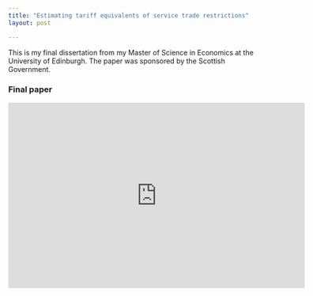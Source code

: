 ```yaml
---
title: "Estimating tariff equivalents of service trade restrictions"
layout: post

---
```


This is my final dissertation from my Master of Science in Economics at the University of Edinburgh. The paper was sponsored by the Scottish Government.

### Final paper

<embed src="https://github.com/andybridger/dissertation/blob/fa3ee4cd5ad477ada362820cf6a990d6ee1e1301/estimating_aves.pdf" width="600" height="375"/>
